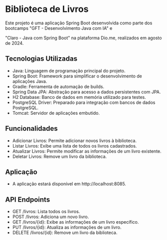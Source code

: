 # Biblioteca de Livros
<p>Este projeto é uma aplicação Spring Boot desenvolvida como parte dos bootcamps "GFT - Desenvolvimento Java com IA" e </p>
<p>"Claro - Java com Spring Boot" na plataforma Dio.me, realizados em agosto de 2024.</p>

## Tecnologias Utilizadas
- Java: Linguagem de programação principal do projeto.
- Spring Boot: Framework para simplificar o desenvolvimento de aplicações Java.
- Gradle: Ferramenta de automação de builds.
- Spring Data JPA: Abstração para acesso a dados persistentes com JPA.
- H2 Database: Banco de dados em memória utilizado para testes.
- PostgreSQL Driver: Preparado para integração com bancos de dados PostgreSQL.
- Tomcat: Servidor de aplicações embutido.

## Funcionalidades
- Adicionar Livros: Permite adicionar novos livros à biblioteca.
- Listar Livros: Exibe uma lista de todos os livros cadastrados.
- Atualizar Livros: Permite modificar as informações de um livro existente.
- Deletar Livros: Remove um livro da biblioteca.

## Aplicação
- A aplicação estará disponível em http://localhost:8085.

## API Endpoints
- GET /livros: Lista todos os livros.
- POST /livros: Adiciona um novo livro.
- GET /livros/{id}: Exibe as informações de um livro específico.
- PUT /livros/{id}: Atualiza as informações de um livro.
- DELETE /livros/{id}: Remove um livro da biblioteca.
